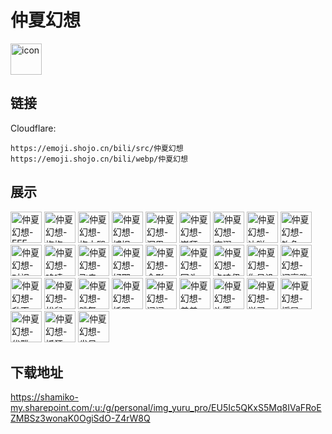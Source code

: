 # 仲夏幻想
<img src="https://emoji.shojo.cn/bili/src/仲夏幻想/icon.png" width="50" height="50" alt="icon">

## 链接
Cloudflare:
```
https://emoji.shojo.cn/bili/src/仲夏幻想
https://emoji.shojo.cn/bili/webp/仲夏幻想
```
## 展示
<img src="https://emoji.shojo.cn/bili/src/仲夏幻想/仲夏幻想-FFF.png" width="50" height="50" alt="仲夏幻想-FFF">
<img src="https://emoji.shojo.cn/bili/src/仲夏幻想/仲夏幻想-抱抱.png" width="50" height="50" alt="仲夏幻想-抱抱">
<img src="https://emoji.shojo.cn/bili/src/仲夏幻想/仲夏幻想-抱大腿.png" width="50" height="50" alt="仲夏幻想-抱大腿">
<img src="https://emoji.shojo.cn/bili/src/仲夏幻想/仲夏幻想-捕捉.png" width="50" height="50" alt="仲夏幻想-捕捉">
<img src="https://emoji.shojo.cn/bili/src/仲夏幻想/仲夏幻想-沉思.png" width="50" height="50" alt="仲夏幻想-沉思">
<img src="https://emoji.shojo.cn/bili/src/仲夏幻想/仲夏幻想-崇拜.png" width="50" height="50" alt="仲夏幻想-崇拜">
<img src="https://emoji.shojo.cn/bili/src/仲夏幻想/仲夏幻想-宠溺.png" width="50" height="50" alt="仲夏幻想-宠溺">
<img src="https://emoji.shojo.cn/bili/src/仲夏幻想/仲夏幻想-达咩.png" width="50" height="50" alt="仲夏幻想-达咩">
<img src="https://emoji.shojo.cn/bili/src/仲夏幻想/仲夏幻想-钓鱼.png" width="50" height="50" alt="仲夏幻想-钓鱼">
<img src="https://emoji.shojo.cn/bili/src/仲夏幻想/仲夏幻想-对视.png" width="50" height="50" alt="仲夏幻想-对视">
<img src="https://emoji.shojo.cn/bili/src/仲夏幻想/仲夏幻想-哆嗦.png" width="50" height="50" alt="仲夏幻想-哆嗦">
<img src="https://emoji.shojo.cn/bili/src/仲夏幻想/仲夏幻想-飞走.png" width="50" height="50" alt="仲夏幻想-飞走">
<img src="https://emoji.shojo.cn/bili/src/仲夏幻想/仲夏幻想-好耶.png" width="50" height="50" alt="仲夏幻想-好耶">
<img src="https://emoji.shojo.cn/bili/src/仲夏幻想/仲夏幻想-合影.png" width="50" height="50" alt="仲夏幻想-合影">
<img src="https://emoji.shojo.cn/bili/src/仲夏幻想/仲夏幻想-回头.png" width="50" height="50" alt="仲夏幻想-回头">
<img src="https://emoji.shojo.cn/bili/src/仲夏幻想/仲夏幻想-卡哇伊.png" width="50" height="50" alt="仲夏幻想-卡哇伊">
<img src="https://emoji.shojo.cn/bili/src/仲夏幻想/仲夏幻想-你号没了.png" width="50" height="50" alt="仲夏幻想-你号没了">
<img src="https://emoji.shojo.cn/bili/src/仲夏幻想/仲夏幻想-闪亮登场.png" width="50" height="50" alt="仲夏幻想-闪亮登场">
<img src="https://emoji.shojo.cn/bili/src/仲夏幻想/仲夏幻想-升天.png" width="50" height="50" alt="仲夏幻想-升天">
<img src="https://emoji.shojo.cn/bili/src/仲夏幻想/仲夏幻想-松鼠.png" width="50" height="50" alt="仲夏幻想-松鼠">
<img src="https://emoji.shojo.cn/bili/src/仲夏幻想/仲夏幻想-跳舞.png" width="50" height="50" alt="仲夏幻想-跳舞">
<img src="https://emoji.shojo.cn/bili/src/仲夏幻想/仲夏幻想-托腮.png" width="50" height="50" alt="仲夏幻想-托腮">
<img src="https://emoji.shojo.cn/bili/src/仲夏幻想/仲夏幻想-闻闻.png" width="50" height="50" alt="仲夏幻想-闻闻">
<img src="https://emoji.shojo.cn/bili/src/仲夏幻想/仲夏幻想-羞羞.png" width="50" height="50" alt="仲夏幻想-羞羞">
<img src="https://emoji.shojo.cn/bili/src/仲夏幻想/仲夏幻想-许愿.png" width="50" height="50" alt="仲夏幻想-许愿">
<img src="https://emoji.shojo.cn/bili/src/仲夏幻想/仲夏幻想-学习ing.png" width="50" height="50" alt="仲夏幻想-学习ing">
<img src="https://emoji.shojo.cn/bili/src/仲夏幻想/仲夏幻想-摇晃.png" width="50" height="50" alt="仲夏幻想-摇晃">
<img src="https://emoji.shojo.cn/bili/src/仲夏幻想/仲夏幻想-优雅.png" width="50" height="50" alt="仲夏幻想-优雅">
<img src="https://emoji.shojo.cn/bili/src/仲夏幻想/仲夏幻想-抓狂.png" width="50" height="50" alt="仲夏幻想-抓狂">
<img src="https://emoji.shojo.cn/bili/src/仲夏幻想/仲夏幻想-发呆.png" width="50" height="50" alt="仲夏幻想-发呆">

## 下载地址

https://shamiko-my.sharepoint.com/:u:/g/personal/img_yuru_pro/EU5Ic5QKxS5Mq8IVaFRoEZMBSz3wonaK0OgiSdO-Z4rW8Q